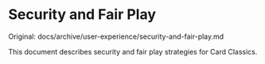 # Security and Fair Play

Original: docs/archive/user-experience/security-and-fair-play.md

This document describes security and fair play strategies for Card Classics.
